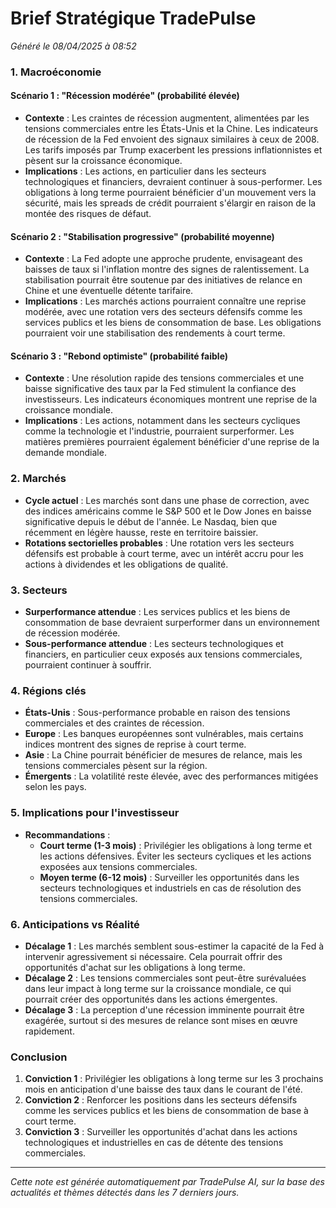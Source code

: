 # Brief Stratégique TradePulse

*Généré le 08/04/2025 à 08:52*

### 1. Macroéconomie

#### Scénario 1 : "Récession modérée" (probabilité élevée)
- **Contexte** : Les craintes de récession augmentent, alimentées par les tensions commerciales entre les États-Unis et la Chine. Les indicateurs de récession de la Fed envoient des signaux similaires à ceux de 2008. Les tarifs imposés par Trump exacerbent les pressions inflationnistes et pèsent sur la croissance économique.
- **Implications** : Les actions, en particulier dans les secteurs technologiques et financiers, devraient continuer à sous-performer. Les obligations à long terme pourraient bénéficier d'un mouvement vers la sécurité, mais les spreads de crédit pourraient s'élargir en raison de la montée des risques de défaut.

#### Scénario 2 : "Stabilisation progressive" (probabilité moyenne)
- **Contexte** : La Fed adopte une approche prudente, envisageant des baisses de taux si l'inflation montre des signes de ralentissement. La stabilisation pourrait être soutenue par des initiatives de relance en Chine et une éventuelle détente tarifaire.
- **Implications** : Les marchés actions pourraient connaître une reprise modérée, avec une rotation vers des secteurs défensifs comme les services publics et les biens de consommation de base. Les obligations pourraient voir une stabilisation des rendements à court terme.

#### Scénario 3 : "Rebond optimiste" (probabilité faible)
- **Contexte** : Une résolution rapide des tensions commerciales et une baisse significative des taux par la Fed stimulent la confiance des investisseurs. Les indicateurs économiques montrent une reprise de la croissance mondiale.
- **Implications** : Les actions, notamment dans les secteurs cycliques comme la technologie et l'industrie, pourraient surperformer. Les matières premières pourraient également bénéficier d'une reprise de la demande mondiale.

### 2. Marchés

- **Cycle actuel** : Les marchés sont dans une phase de correction, avec des indices américains comme le S&P 500 et le Dow Jones en baisse significative depuis le début de l'année. Le Nasdaq, bien que récemment en légère hausse, reste en territoire baissier.
- **Rotations sectorielles probables** : Une rotation vers les secteurs défensifs est probable à court terme, avec un intérêt accru pour les actions à dividendes et les obligations de qualité.

### 3. Secteurs

- **Surperformance attendue** : Les services publics et les biens de consommation de base devraient surperformer dans un environnement de récession modérée.
- **Sous-performance attendue** : Les secteurs technologiques et financiers, en particulier ceux exposés aux tensions commerciales, pourraient continuer à souffrir.

### 4. Régions clés

- **États-Unis** : Sous-performance probable en raison des tensions commerciales et des craintes de récession.
- **Europe** : Les banques européennes sont vulnérables, mais certains indices montrent des signes de reprise à court terme.
- **Asie** : La Chine pourrait bénéficier de mesures de relance, mais les tensions commerciales pèsent sur la région.
- **Émergents** : La volatilité reste élevée, avec des performances mitigées selon les pays.

### 5. Implications pour l'investisseur

- **Recommandations** :
  - **Court terme (1-3 mois)** : Privilégier les obligations à long terme et les actions défensives. Éviter les secteurs cycliques et les actions exposées aux tensions commerciales.
  - **Moyen terme (6-12 mois)** : Surveiller les opportunités dans les secteurs technologiques et industriels en cas de résolution des tensions commerciales.

### 6. Anticipations vs Réalité

- **Décalage 1** : Les marchés semblent sous-estimer la capacité de la Fed à intervenir agressivement si nécessaire. Cela pourrait offrir des opportunités d'achat sur les obligations à long terme.
- **Décalage 2** : Les tensions commerciales sont peut-être surévaluées dans leur impact à long terme sur la croissance mondiale, ce qui pourrait créer des opportunités dans les actions émergentes.
- **Décalage 3** : La perception d'une récession imminente pourrait être exagérée, surtout si des mesures de relance sont mises en œuvre rapidement.

### Conclusion

1. **Conviction 1** : Privilégier les obligations à long terme sur les 3 prochains mois en anticipation d'une baisse des taux dans le courant de l'été.
2. **Conviction 2** : Renforcer les positions dans les secteurs défensifs comme les services publics et les biens de consommation de base à court terme.
3. **Conviction 3** : Surveiller les opportunités d'achat dans les actions technologiques et industrielles en cas de détente des tensions commerciales.

---

*Cette note est générée automatiquement par TradePulse AI, sur la base des actualités et thèmes détectés dans les 7 derniers jours.*
